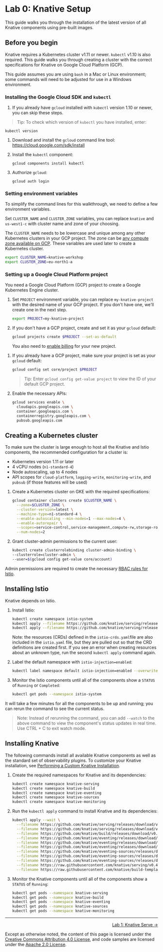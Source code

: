 # Lab 0: Knative Setup

This guide walks you through the installation of the latest version of all
Knative components using pre-built images.

## Before you begin

Knative requires a Kubernetes cluster v1.11 or newer. `kubectl` v1.10 is also
required. This guide walks you through creating a cluster with the correct
specifications for Knative on Google Cloud Platform (GCP).

This guide assumes you are using `bash` in a Mac or Linux environment; some
commands will need to be adjusted for use in a Windows environment.

### Installing the Google Cloud SDK and `kubectl`

1. If you already have `gcloud` installed with `kubectl` version 1.10 or newer,
   you can skip these steps.

> Tip: To check which version of `kubectl` you have installed, enter:

   ```
   kubectl version
   ```

1. Download and install the `gcloud` command line tool:
   https://cloud.google.com/sdk/install

1. Install the `kubectl` component:

   ```
   gcloud components install kubectl
   ```

1. Authorize `gcloud`:

   ```
   gcloud auth login
   ```

### Setting environment variables

To simplify the command lines for this walkthrough, we need to define a few
environment variables.

Set `CLUSTER_NAME` and `CLUSTER_ZONE` variables, you can replace `knative` and
`us-west1-c` with cluster name and zone of your choosing.

The `CLUSTER_NAME` needs to be lowercase and unique among any other Kubernetes
clusters in your GCP project. The zone can be [any compute zone available on
GCP][gce-zones]. These variables are used later to create a Kubernetes cluster.

[gce-zones]: https://cloud.google.com/compute/docs/regions-zones/#available

```bash
export CLUSTER_NAME=knative-workshop
export CLUSTER_ZONE=eu-north1-a
```

### Setting up a Google Cloud Platform project

You need a Google Cloud Platform (GCP) project to create a Google Kubernetes
Engine cluster.

1. Set `PROJECT` environment variable, you can replace `my-knative-project` with
   the desired name of your GCP project. If you don't have one, we'll create one
   in the next step.

   ```bash
   export PROJECT=my-knative-project
   ```

1. If you don't have a GCP project, create and set it as your `gcloud` default:

   ```bash
   gcloud projects create $PROJECT --set-as-default
   ```

   You also need to [enable billing][gce-billing] for your new project.

[gce-billing]: https://cloud.google.com/billing/docs/how-to/manage-billing-account

1. If you already have a GCP project, make sure your project is set as your
   `gcloud` default:

   ```bash
   gcloud config set core/project $PROJECT
   ```

   > Tip: Enter `gcloud config get-value project` to view the ID of your default
   > GCP project.

1. Enable the necessary APIs:

   ```bash
   gcloud services enable \
     cloudapis.googleapis.com \
     container.googleapis.com \
     containerregistry.googleapis.com \
     pubsub.googleapis.com
   ```

## Creating a Kubernetes cluster

To make sure the cluster is large enough to host all the Knative and Istio
components, the recommended configuration for a cluster is:

- Kubernetes version 1.11 or later
- 4 vCPU nodes (`n1-standard-4`)
- Node autoscaling, up to 4 nodes
- API scopes for `cloud-platform`, `logging-write`, `monitoring-write`, and
  `pubsub` (if those features will be used)

1. Create a Kubernetes cluster on GKE with the required specifications:

   ```bash
   gcloud container clusters create $CLUSTER_NAME \
     --zone=$CLUSTER_ZONE \
     --cluster-version=latest \
     --machine-type=n1-standard-4 \
     --enable-autoscaling --min-nodes=1 --max-nodes=4 \
     --enable-autorepair \
     --scopes=service-control,service-management,compute-rw,storage-ro,cloud-platform,logging-write,monitoring-write,pubsub,datastore \
     --num-nodes=2
   ```
1. Grant cluster-admin permissions to the current user:

   ```bash
   kubectl create clusterrolebinding cluster-admin-binding \
   --clusterrole=cluster-admin \
   --user=$(gcloud config get-value core/account)
   ```

Admin permissions are required to create the necessary [RBAC rules for
Istio][istio-rbac].

[istio-rbac]: https://istio.io/docs/concepts/security/rbac/

## Installing Istio

Knative depends on Istio.

1. Install Istio:

   ```bash
   kubectl create namespace istio-system
   kubectl apply --filename https://github.com/knative/serving/releases/download/v0.4.0/istio-crds.yaml && \
   kubectl apply --filename https://github.com/knative/serving/releases/download/v0.4.0/istio.yaml
   ```

   Note: the resources (CRDs) defined in the `istio-crds.yaml`file are also
   included in the `istio.yaml` file, but they are pulled out so that the CRD
   definitions are created first. If you see an error when creating resources
   about an unknown type, run the second `kubectl apply` command again.

1. Label the default namespace with `istio-injection=enabled`:

   ```bash
   kubectl label namespace default istio-injection=enabled --overwrite
   ```

1. Monitor the Istio components until all of the components show a `STATUS` of
   `Running` or `Completed`:

   ```bash
   kubectl get pods --namespace istio-system
   ```

It will take a few minutes for all the components to be up and running; you can
rerun the command to see the current status.

> Note: Instead of rerunning the command, you can add `--watch` to the above
> command to view the component's status updates in real time. Use CTRL + C to
> exit watch mode.

## Installing Knative

The following commands install all available Knative components as well as the
standard set of observability plugins. To customize your Knative installation,
see [Performing a Custom Knative Installation](Knative-custom-install.md).

1. Create the required namespaces for Knative and its dependencies:

   ```bash
   kubectl create namespace knative-serving
   kubectl create namespace knative-build
   kubectl create namespace knative-eventing
   kubectl create namespace knative-sources
   kubectl create namespace knative-monitoring
   ```

1. Run the `kubectl apply` command to install Knative and its dependencies:

   ```bash
   kubectl apply --wait \
     --filename https://github.com/knative/serving/releases/download/v0.4.0/serving.yaml \
     --filename https://github.com/knative/serving/releases/download/v0.4.0/monitoring-metrics-prometheus.yaml \
     --filename https://github.com/knative/build/releases/download/v0.4.0/build.yaml \
     --filename https://github.com/knative/eventing/releases/download/v0.4.0/release.yaml \
     --filename https://github.com/knative/eventing/releases/download/v0.4.0/gcp-pubsub.yaml \
     --filename https://github.com/knative/eventing/releases/download/v0.4.0/natss.yaml \
     --filename https://github.com/knative/eventing-sources/releases/download/v0.4.1/release.yaml \
     --filename https://github.com/knative/eventing-sources/releases/download/v0.4.1/gcppubsub.yaml \
     --filename https://github.com/knative/eventing-sources/releases/download/v0.4.1/message-dumper.yaml \
     --filename https://raw.githubusercontent.com/knative/serving/v0.4.0/third_party/config/build/clusterrole.yaml \
     --filename https://raw.githubusercontent.com/knative/build-templates/master/kaniko/kaniko.yaml
   ```

1. Monitor the Knative components until all of the components show a `STATUS` of
   `Running`:

   ```bash
   kubectl get pods --namespace knative-serving
   kubectl get pods --namespace knative-build
   kubectl get pods --namespace knative-eventing
   kubectl get pods --namespace knative-sources
   kubectl get pods --namespace knative-monitoring
   ```

---

<p align="right"><a href="../1-serve">Lab 1: Knative Serve →</a></p>

Except as otherwise noted, the content of this page is licensed under the
[Creative Commons Attribution 4.0 License][cc-by], and code samples are licensed
under the [Apache 2.0 License][apache-2-0].

[cc-by]: https://creativecommons.org/licenses/by/4.0/
[apache-2-0]: https://www.apache.org/licenses/LICENSE-2.0
